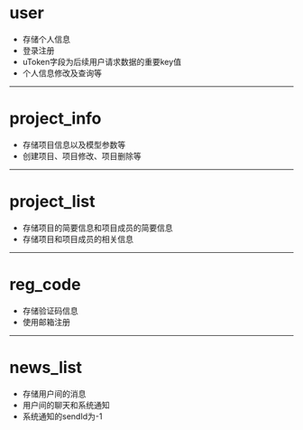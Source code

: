 # user
- 存储个人信息
- 登录注册
- uToken字段为后续用户请求数据的重要key值
- 个人信息修改及查询等

---

# project_info
- 存储项目信息以及模型参数等
- 创建项目、项目修改、项目删除等

---

# project_list
- 存储项目的简要信息和项目成员的简要信息
- 存储项目和项目成员的相关信息

---

# reg_code
- 存储验证码信息
- 使用邮箱注册

---

# news_list
- 存储用户间的消息
- 用户间的聊天和系统通知
- 系统通知的sendId为-1